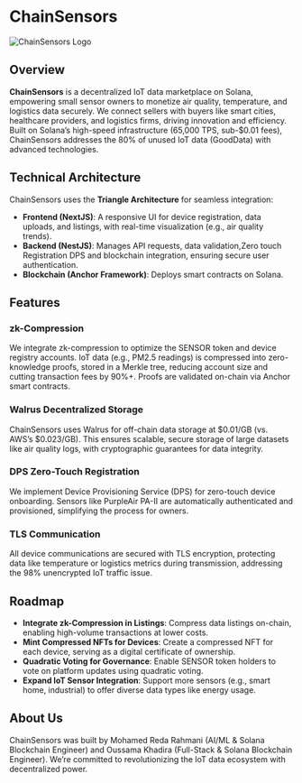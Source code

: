 # ChainSensors

![ChainSensors Logo](https://i.ibb.co/9kzGWtZZ/Chain-Sensors-Logo.png)


## Overview

**ChainSensors** is a decentralized IoT data marketplace on Solana, empowering small sensor owners to monetize air quality, temperature, and logistics data securely. We connect sellers with buyers like smart cities, healthcare providers, and logistics firms, driving innovation and efficiency. Built on Solana’s high-speed infrastructure (65,000 TPS, sub-$0.01 fees), ChainSensors addresses the 80% of unused IoT data (GoodData) with advanced technologies.

## Technical Architecture

ChainSensors uses the **Triangle Architecture** for seamless integration:

- **Frontend (NextJS)**: A responsive UI for device registration, data uploads, and listings, with real-time visualization (e.g., air quality trends).
- **Backend (NestJS)**: Manages API requests, data validation,Zero touch Registration DPS and blockchain integration, ensuring secure user authentication.
- **Blockchain (Anchor Framework)**: Deploys smart contracts on Solana.

## Features

### zk-Compression
We integrate zk-compression to optimize the SENSOR token and device registry accounts. IoT data (e.g., PM2.5 readings) is compressed into zero-knowledge proofs, stored in a Merkle tree, reducing account size and cutting transaction fees by 90%+. Proofs are validated on-chain via Anchor smart contracts.

### Walrus Decentralized Storage
ChainSensors uses Walrus for off-chain data storage at $0.01/GB (vs. AWS’s $0.023/GB). This ensures scalable, secure storage of large datasets like air quality logs, with cryptographic guarantees for data integrity.

### DPS Zero-Touch Registration
We implement Device Provisioning Service (DPS) for zero-touch device onboarding. Sensors like PurpleAir PA-II are automatically authenticated and provisioned, simplifying the process for owners.

### TLS Communication
All device communications are secured with TLS encryption, protecting data like temperature or logistics metrics during transmission, addressing the 98% unencrypted IoT traffic issue.

## Roadmap

- **Integrate zk-Compression in Listings**: Compress data listings on-chain, enabling high-volume transactions at lower costs.
- **Mint Compressed NFTs for Devices**: Create a compressed NFT for each device, serving as a digital certificate of ownership.
- **Quadratic Voting for Governance**: Enable SENSOR token holders to vote on platform updates using quadratic voting.
- **Expand IoT Sensor Integration**: Support more sensors (e.g., smart home, industrial) to offer diverse data types like energy usage.

## About Us

ChainSensors was built by Mohamed Reda Rahmani (AI/ML & Solana Blockchain Engineer) and Oussama Khadira (Full-Stack & Solana Blockchain Engineer). We’re committed to revolutionizing the IoT data ecosystem with decentralized power.
